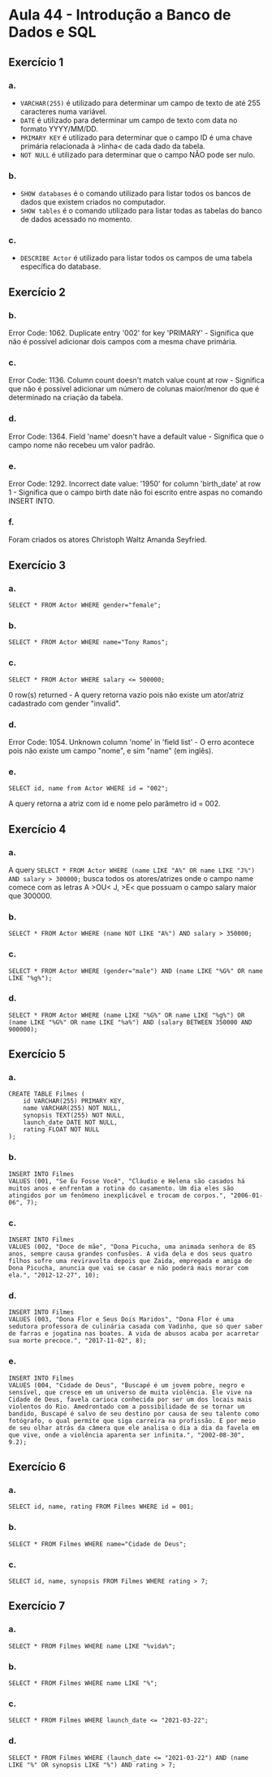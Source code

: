 # Aula 44 - Introdução a Banco de Dados e SQL

## Exercício 1
### a.
* ```VARCHAR(255)``` é utilizado para determinar um campo de texto de até 255 caracteres numa variável.
* ```DATE``` é utilizado para determinar um campo de texto com data no formato YYYY/MM/DD.
* ```PRIMARY KEY``` é utilizado para determinar que o campo ID é uma chave primária relacionada à >linha< de cada dado da tabela.
* ```NOT NULL``` é utilizado para determinar que o campo NÃO pode ser nulo.

### b.
* ```SHOW databases``` é o comando utilizado para listar todos os bancos de dados que existem criados no computador.
* ```SHOW tables``` é o comando utilizado para listar todas as tabelas do banco de dados acessado no momento.

### c.
* ```DESCRIBE Actor``` é utilizado para listar todos os campos de uma tabela específica do database.

## Exercício 2
### b.
Error Code: 1062. Duplicate entry '002' for key 'PRIMARY' - Significa que não é possível adicionar dois campos com a mesma chave primária.
### c.
Error Code: 1136. Column count doesn't match value count at row - Significa que não é possível adicionar um número de colunas maior/menor do que é determinado na criação da tabela.
### d.
Error Code: 1364. Field 'name' doesn't have a default value - Significa que o campo nome não recebeu um valor padrão.
### e.
Error Code: 1292. Incorrect date value: '1950' for column 'birth_date' at row 1 - Significa que o campo birth date não foi escrito entre aspas no comando INSERT INTO.
### f.
Foram criados os atores Christoph Waltz Amanda Seyfried.

## Exercício 3
### a.
```
SELECT * FROM Actor WHERE gender="female";
```
### b.
```
SELECT * FROM Actor WHERE name="Tony Ramos";
```
### c.
```
SELECT * FROM Actor WHERE salary <= 500000;
```
0 row(s) returned - A query retorna vazio pois não existe um ator/atriz cadastrado com gender "invalid".
### d.
Error Code: 1054. Unknown column 'nome' in 'field list' - O erro acontece pois não existe um campo "nome", e sim "name" (em inglês).
### e.
```
SELECT id, name from Actor WHERE id = "002";
```
A query retorna a atriz com id e nome pelo parâmetro id = 002.

## Exercício 4
### a.
A query ```SELECT * FROM Actor WHERE (name LIKE "A%" OR name LIKE "J%") AND salary > 300000;``` busca todos os atores/atrizes onde o campo name comece com as letras A >OU< J, >E< que possuam o campo salary maior que 300000.
### b.
```
SELECT * FROM Actor WHERE (name NOT LIKE "A%") AND salary > 350000;
```
### c.
```
SELECT * FROM Actor WHERE (gender="male") AND (name LIKE "%G%" OR name LIKE "%g%");
```
### d.
```
SELECT * FROM Actor WHERE (name LIKE "%G%" OR name LIKE "%g%") OR (name LIKE "%G%" OR name LIKE "%a%") AND (salary BETWEEN 350000 AND 900000);
```

## Exercício 5
### a.
```
CREATE TABLE Filmes (
	id VARCHAR(255) PRIMARY KEY,
    name VARCHAR(255) NOT NULL,
    synopsis TEXT(255) NOT NULL,
    launch_date DATE NOT NULL,
    rating FLOAT NOT NULL
);
```
### b.
```
INSERT INTO Filmes
VALUES (001, "Se Eu Fosse Você", "Cláudio e Helena são casados há muitos anos e enfrentam a rotina do casamento. Um dia eles são atingidos por um fenômeno inexplicável e trocam de corpos.", "2006-01-06", 7);
```
### c.
```
INSERT INTO Filmes
VALUES (002, "Doce de mãe", "Dona Picucha, uma animada senhora de 85 anos, sempre causa grandes confusões. A vida dela e dos seus quatro filhos sofre uma reviravolta depois que Zaida, empregada e amiga de Dona Picucha, anuncia que vai se casar e não poderá mais morar com ela.", "2012-12-27", 10);
```
### d.
```
INSERT INTO Filmes
VALUES (003, "Dona Flor e Seus Dois Maridos", "Dona Flor é uma sedutora professora de culinária casada com Vadinho, que só quer saber de farras e jogatina nas boates. A vida de abusos acaba por acarretar sua morte precoce.", "2017-11-02", 8);
```
### e.
```
INSERT INTO Filmes
VALUES (004, "Cidade de Deus", "Buscapé é um jovem pobre, negro e sensível, que cresce em um universo de muita violência. Ele vive na Cidade de Deus, favela carioca conhecida por ser um dos locais mais violentos do Rio. Amedrontado com a possibilidade de se tornar um bandido, Buscapé é salvo de seu destino por causa de seu talento como fotógrafo, o qual permite que siga carreira na profissão. É por meio de seu olhar atrás da câmera que ele analisa o dia a dia da favela em que vive, onde a violência aparenta ser infinita.", "2002-08-30", 9.2);
```

## Exercício 6
### a.
```
SELECT id, name, rating FROM Filmes WHERE id = 001;
```
### b.
```
SELECT * FROM Filmes WHERE name="Cidade de Deus";
```
### c.
```
SELECT id, name, synopsis FROM Filmes WHERE rating > 7;
```

## Exercício 7
### a.
```
SELECT * FROM Filmes WHERE name LIKE "%vida%";
```
### b.
```
SELECT * FROM Filmes WHERE name LIKE "%";
```
### c.
```
SELECT * FROM Filmes WHERE launch_date <= "2021-03-22";
```
### d.
```
SELECT * FROM Filmes WHERE (launch_date <= "2021-03-22") AND (name LIKE "%" OR synopsis LIKE "%") AND rating > 7;
```


